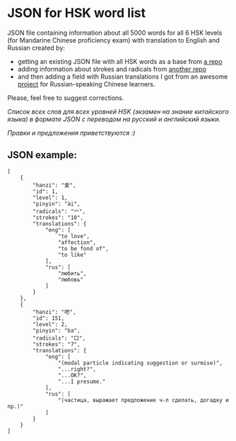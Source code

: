 # JSON for HSK word list
JSON file containing information about all 5000 words for all 6 HSK levels (for Mandarine Chinese proficiency exam) with translation to English and Russian created by:
- getting an existing JSON file with all HSK words as a base from [a repo](https://github.com/gigacool/hanyu-shuiping-kaoshi/)
- adding information about strokes and radicals from [another repo](https://github.com/pwxcoo/chinese-xinhua/)
- and then adding a field with Russian translations I got from an awesome [project](https://chineseplus.club/) for Russian-speaking Chinese learners.

Please, feel free to suggest corrections.


*Список всех слов для всех уровней HSK (экзамен на знание китайского языка) в формате JSON с переводом на русский и английский языки.*

*Правки и предложения приветствуются :)*

## JSON example:
```
[
    {
        "hanzi": "爱",
        "id": 1,
        "level": 1,
        "pinyin": "ài",
        "radicals": "爫",
        "strokes": "10",
        "translations": {
            "eng": [
                "to love",
                "affection",
                "to be fond of",
                "to like"
            ],
            "rus": [
                "любить",
                "любовь"
            ]
        }
    },
    {
        "hanzi": "吧",
        "id": 151,
        "level": 2,
        "pinyin": "ba",
        "radicals": "口",
        "strokes": "7",
        "translations": {
            "eng": [
                "(modal particle indicating suggestion or surmise)",
                "...right?",
                "...OK?",
                "...I presume."
            ],
            "rus": [
                "(частица, выражает предложение ч-л сделать, догадку и пр.)"
            ]
        }
    }
]
```
